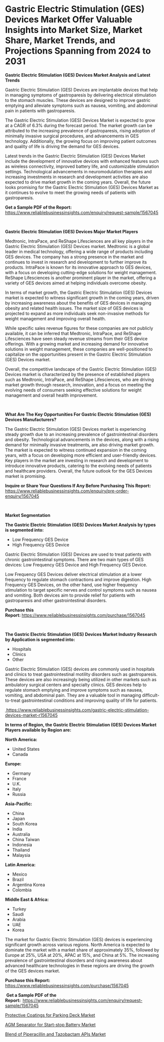 <p><h1>Gastric Electric Stimulation (GES) Devices Market Offer Valuable Insights into Market Size, Market Share, Market Trends, and Projections Spanning from 2024 to 2031</h1></p><p><strong>Gastric Electric Stimulation (GES) Devices Market Analysis and Latest Trends</strong></p>
<p><p>Gastric Electric Stimulation (GES) Devices are implantable devices that help in managing symptoms of gastroparesis by delivering electrical stimulation to the stomach muscles. These devices are designed to improve gastric emptying and alleviate symptoms such as nausea, vomiting, and abdominal pain in patients with gastroparesis.</p><p>The Gastric Electric Stimulation (GES) Devices Market is expected to grow at a CAGR of 6.3% during the forecast period. The market growth can be attributed to the increasing prevalence of gastroparesis, rising adoption of minimally invasive surgical procedures, and advancements in GES technology. Additionally, the growing focus on improving patient outcomes and quality of life is driving the demand for GES devices.</p><p>Latest trends in the Gastric Electric Stimulation (GES) Devices Market include the development of innovative devices with enhanced features such as wireless connectivity, improved battery life, and customizable stimulation settings. Technological advancements in neuromodulation therapies and increasing investments in research and development activities are also expected to drive market growth in the coming years. Overall, the future looks promising for the Gastric Electric Stimulation (GES) Devices Market as it continues to evolve to meet the growing needs of patients with gastroparesis.</p></p>
<p><strong>Get a Sample PDF of the Report:&nbsp;</strong> <a href="https://www.reliablebusinessinsights.com/enquiry/request-sample/1567045">https://www.reliablebusinessinsights.com/enquiry/request-sample/1567045</a></p>
<p>&nbsp;</p>
<p><strong>Gastric Electric Stimulation (GES) Devices Major Market Players</strong></p>
<p><p>Medtronic, IntraPace, and ReShape Lifesciences are all key players in the Gastric Electric Stimulation (GES) Devices market. Medtronic is a global leader in medical technology, offering a wide range of products including GES devices. The company has a strong presence in the market and continues to invest in research and development to further improve its products. IntraPace is known for its innovative approach to GES devices, with a focus on developing cutting-edge solutions for weight management. ReShape Lifesciences is another prominent player in the market, offering a variety of GES devices aimed at helping individuals overcome obesity.</p><p>In terms of market growth, the Gastric Electric Stimulation (GES) Devices market is expected to witness significant growth in the coming years, driven by increasing awareness about the benefits of GES devices in managing obesity and related health issues. The market size of GES devices is projected to expand as more individuals seek non-invasive methods for weight management and improving overall health.</p><p>While specific sales revenue figures for these companies are not publicly available, it can be inferred that Medtronic, IntraPace, and ReShape Lifesciences have seen steady revenue streams from their GES device offerings. With a growing market and increasing demand for innovative solutions in weight management, these companies are well-positioned to capitalize on the opportunities present in the Gastric Electric Stimulation (GES) Devices market.</p><p>Overall, the competitive landscape of the Gastric Electric Stimulation (GES) Devices market is characterized by the presence of established players such as Medtronic, IntraPace, and ReShape Lifesciences, who are driving market growth through research, innovation, and a focus on meeting the evolving needs of consumers seeking effective solutions for weight management and overall health improvement.</p></p>
<p>&nbsp;</p>
<p><strong>What Are The Key Opportunities For Gastric Electric Stimulation (GES) Devices Manufacturers?</strong></p>
<p><p>The Gastric Electric Stimulation (GES) Devices market is experiencing steady growth due to an increasing prevalence of gastrointestinal disorders and obesity. Technological advancements in the devices, along with a rising demand for minimally invasive treatments, are also driving market growth. The market is expected to witness continued expansion in the coming years, with a focus on developing more efficient and user-friendly devices. Key players in the market are investing in research and development to introduce innovative products, catering to the evolving needs of patients and healthcare providers. Overall, the future outlook for the GES Devices market is promising.</p></p>
<p><strong>Inquire or Share Your Questions If Any Before Purchasing This Report:</strong> <a href="https://www.reliablebusinessinsights.com/enquiry/pre-order-enquiry/1567045">https://www.reliablebusinessinsights.com/enquiry/pre-order-enquiry/1567045</a></p>
<p>&nbsp;</p>
<p><strong>Market Segmentation</strong></p>
<p><strong>The Gastric Electric Stimulation (GES) Devices Market Analysis by types is segmented into:</strong></p>
<p><ul><li>Low Frequency GES Device</li><li>High Frequency GES Device</li></ul></p>
<p><p>Gastric Electric Stimulation (GES) Devices are used to treat patients with chronic gastrointestinal symptoms. There are two main types of GES devices: Low Frequency GES Device and High Frequency GES Device. </p><p>Low Frequency GES Devices deliver electrical stimulation at a lower frequency to regulate stomach contractions and improve digestion. High Frequency GES Devices, on the other hand, use higher frequency stimulation to target specific nerves and control symptoms such as nausea and vomiting. Both devices aim to provide relief for patients with gastroparesis and other gastrointestinal disorders.</p></p>
<p><strong>Purchase this Report:&nbsp;</strong><a href="https://www.reliablebusinessinsights.com/purchase/1567045">https://www.reliablebusinessinsights.com/purchase/1567045</a></p>
<p>&nbsp;</p>
<p><strong>The Gastric Electric Stimulation (GES) Devices Market Industry Research by Application is segmented into:</strong></p>
<p><ul><li>Hospitals</li><li>Clinics</li><li>Other</li></ul></p>
<p><p>Gastric Electric Stimulation (GES) devices are commonly used in hospitals and clinics to treat gastrointestinal motility disorders such as gastroparesis. These devices are also increasingly being utilized in other markets such as ambulatory surgical centers and specialty clinics. GES devices help to regulate stomach emptying and improve symptoms such as nausea, vomiting, and abdominal pain. They are a valuable tool in managing difficult-to-treat gastrointestinal conditions and improving quality of life for patients.</p></p>
<p><a href="https://www.reliablebusinessinsights.com/gastric-electric-stimulation-devices-market-r1567045">&nbsp;https://www.reliablebusinessinsights.com/gastric-electric-stimulation-devices-market-r1567045</a></p>
<p><strong>In terms of Region, the Gastric Electric Stimulation (GES) Devices Market Players available by Region are:</strong></p>
<p>
    <p> <strong> North America: </strong>
        <ul>
            <li>United States</li>
            <li>Canada</li>
        </ul>
        </p> 
    <p> <strong> Europe: </strong>
        <ul>
            <li>Germany</li>
            <li>France</li>
            <li>U.K.</li>
            <li>Italy</li>
            <li>Russia</li>
        </ul>
        </p> 
    <p> <strong> Asia-Pacific: </strong>
        <ul>
            <li>China</li>
            <li>Japan</li>
            <li>South Korea</li>
            <li>India</li>
            <li>Australia</li>
            <li>China Taiwan</li>
            <li>Indonesia</li>
            <li>Thailand</li>
            <li>Malaysia</li>
        </ul>
        </p> 
    <p> <strong> Latin America: </strong>
        <ul>
            <li>Mexico</li>
            <li>Brazil</li>
            <li>Argentina Korea</li>
            <li>Colombia</li>
        </ul>
        </p> 
    <p> <strong> Middle East & Africa: </strong>
        <ul>
            <li>Turkey</li>
            <li>Saudi</li>
            <li>Arabia</li>
            <li>UAE</li>
            <li>Korea</li>
        </ul>
    </p>
    </p>
<p><p>The market for Gastric Electric Stimulation (GES) devices is experiencing significant growth across various regions. North America is expected to dominate the market with a market share of approximately 35%, followed by Europe at 25%, USA at 20%, APAC at 15%, and China at 5%. The increasing prevalence of gastrointestinal disorders and rising awareness about advanced healthcare technologies in these regions are driving the growth of the GES devices market.</p></p>
<p><strong>Purchase this Report: </strong><a href="https://www.reliablebusinessinsights.com/purchase/1567045">https://www.reliablebusinessinsights.com/purchase/1567045</a></p>
<p>&nbsp;<strong>Get a Sample PDF of the Report:&nbsp;&nbsp;</strong><a href="https://www.reliablebusinessinsights.com/enquiry/request-sample/1567045">https://www.reliablebusinessinsights.com/enquiry/request-sample/1567045</a></p>
<p><strong></strong></p>
<p><p><a href="https://github.com/JameTravis/Market-Research-Report-List-5/blob/main/protective-coatings-for-parking-deck-market.md">Protective Coatings for Parking Deck Market</a></p><p><a href="https://github.com/HenrietteMills1/Market-Research-Report-List-1/blob/main/agm-separator-for-start-stop-battery-market.md">AGM Separator for Start-stop Battery Market</a></p><p><a href="https://github.com/marthawweekle/Market-Research-Report-List-1/blob/main/blend-of-piperacillin-and-tazobactam-apis-market.md">Blend of Piperacillin and Tazobactam APIs Market</a></p></p>
